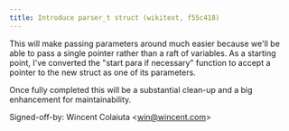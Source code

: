 ```yaml
---
title: Introduce parser_t struct (wikitext, f55c418)
---
```


This will make passing parameters around much easier because we'll be able to pass a single pointer rather than a raft of variables. As a starting point, I've converted the "start para if necessary" function to accept a pointer to the new struct as one of its parameters.

Once fully completed this will be a substantial clean-up and a big enhancement for maintainability.

Signed-off-by: Wincent Colaiuta &lt;win@wincent.com&gt;
